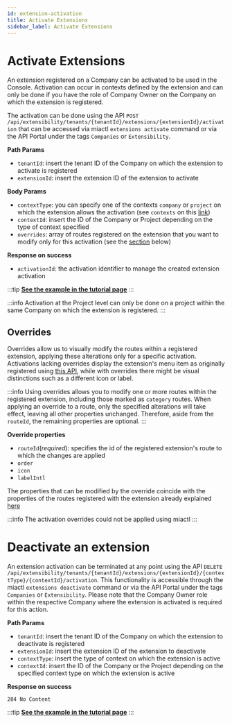 ```yaml
---
id: extension-activation
title: Activate Extensions
sidebar_label: Activate Extensions
---
```


# Activate Extensions

An extension registered on a Company can be activated to be used in the Console. Activation can occur in contexts defined by the extension and can only be done if you have the role of Company Owner on the Company on which the extension is registered.

The activation can be done using the API `POST /api/extensibility/tenants/{tenantId}/extensions/{extensionId}/activation` that can be accessed via miactl `extensions activate` command or via the API Portal under the tags `Companies` or `Extensibility`.

**Path Params**
- `tenantId`: insert the tenant ID of the Company on which the extension to activate is registered
- `extensionId`: insert the extension ID of the extension to activate

**Body Params**
- `contextType`: you can specify one of the contexts `company` or `project` on which the extension allows the activation (see `contexts` on this [link](/products/console/console-extensibility/registration.md#how-to-register-my-extension))
- `contextId`: insert the ID of the Company or Project depending on the type of context specified
- `overrides`: array of routes registered on the extension that you want to modify only for this activation (see the [section](#overrides) below)

**Response on success**
- `activationId`: the activation identifier to manage the created extension activation

:::tip
**[See the example in the tutorial page](/products/console/tutorials/create-extension.md#3-activate-the-extension)**
:::

:::info
Activation at the Project level can only be done on a project within the same Company on which the extension is registered.
:::

## Overrides

Overrides allow us to visually modify the routes within a registered extension, applying these alterations only for a specific activation. Activations lacking overrides display the extension's menu item as originally registered using [this API](/products/console/console-extensibility/registration.md#how-to-register-my-extension), while with overrides there might be visual distinctions such as a different icon or label.

:::info
Using overrides allows you to modify one or more routes within the registered extension, including those marked as `category` routes. When applying an override to a route, only the specified alterations will take effect, leaving all other properties unchanged. Therefore, aside from the `routeId`, the remaining properties are optional.
:::

**Override properties**
- `routeId`(_required_): specifies the id of the registered extension's route to which the changes are applied
- `order`
- `icon`
- `labelIntl` 

The properties that can be modified by the override coincide with the properties of the routes registered with the extension already explained [here](/products/console/console-extensibility/registration.md#how-to-configure-correctly-the-extension-menu-item)

:::info
The activation overrides could not be applied using miactl 
:::

# Deactivate an extension

An extension activation can be terminated at any point using the API `DELETE /api/extensibility/tenants/{tenantId}/extensions/{extensionId}/{contextType}/{contextId}/activation`. This functionality is accessible through the miactl `extensions deactivate` command or via the API Portal under the tags `Companies` or `Extensibility`. Please note that the Company Owner role within the respective Company where the extension is activated is required for this action.

**Path Params**
- `tenantId`: insert the tenant ID of the Company on which the extension to deactivate is registered
- `extensionId`: insert the extension ID of the extension to deactivate
- `contextType`: insert the type of context on which the extension is active
- `contextId`: insert the ID of the Company or the Project depending on the specified context type on which the extension is active

**Response on success**
```
204 No Content
```

:::tip
**[See the example in the tutorial page](/products/console/tutorials/create-extension.md#5-deactivate-the-backoffice-extension)**
:::
